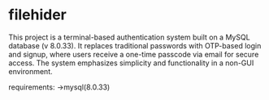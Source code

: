 # filehider

This project is a terminal-based authentication system built on a MySQL database (v 8.0.33). It replaces traditional passwords with OTP-based login and signup, where users receive a one-time passcode via email for secure access. The system emphasizes simplicity and functionality in a non-GUI environment.

requirements: ->mysql(8.0.33)
